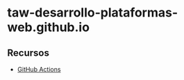# taw-desarrollo-plataformas-web.github.io

## Recursos

* [GitHub Actions](https://github.com/taw-desarrollo-plataformas-web/recursos/raw/main/AltaGitHubPages.pdf) 